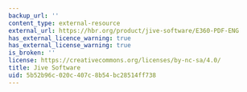 ```yaml
---
backup_url: ''
content_type: external-resource
external_url: https://hbr.org/product/jive-software/E360-PDF-ENG
has_external_licence_warning: true
has_external_license_warning: true
is_broken: ''
license: https://creativecommons.org/licenses/by-nc-sa/4.0/
title: Jive Software
uid: 5b52b96c-020c-407c-8b54-bc28514ff738
---
```

